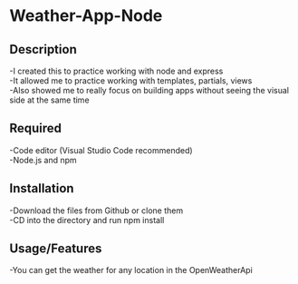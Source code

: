 # Weather-App-Node

## Description
-I created this to practice working with node and express   
-It allowed me to practice working with templates, partials, views    
-Also showed me to really focus on building apps without seeing the visual side at the same time   

## Required
-Code editor (Visual Studio Code recommended)   
-Node.js and npm   

## Installation
-Download the files from Github or clone them     
-CD into the directory and run npm install   

## Usage/Features
-You can get the weather for any location in the OpenWeatherApi   
 
